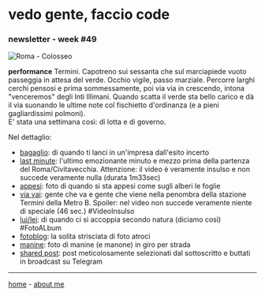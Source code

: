 # vedo gente, faccio code  
### newsletter - week #49  

![](https://live.staticflickr.com/65535/49163536412_d01abc9ec8_c.jpg "Roma - Colosseo")  

**performance** 
Termini. Capotreno sui sessanta che sul marciapiede vuoto passeggia in attesa del verde. Occhio vigile, passo marziale. Percorre larghi cerchi pensosi e prima sommessamente, poi via via in crescendo, intona  "venceremos" degli Inti Illimani. Quando scatta il verde sta bello carico e dà il via suonando le ultime note col fischietto d'ordinanza (e a pieni gagliardissimi polmoni).  
E' stata una settimana così: di lotta e di governo.   

Nel dettaglio:  

- [bagaglio](/19wk36-bagaglio-interarete.html): di quando ti lanci in un'impresa dall'esito incerto  
- [last minute](https://youtu.be/Gd9Uqjbtc94): l'ultimo emozionante minuto e mezzo prima della partenza del Roma/Civitavecchia. Attenzione: il video è veramente insulso e non succede veramente nulla (durata 1m33sec)      
- [appesi](https://1drv.ms/u/s!AmY1zFNVyggFvBsKBp2Z3FIxYemV?e=PolyiP): foto di quando si sta appesi come sugli alberi le foglie    
- [via vai](https://youtu.be/Pu4mT19fQVY): gente che va e gente che viene nella penombra della stazione Termini della Metro B. Spoiler: nel video non succede veramente niente di speciale (46 sec.) #VideoInsulso
- [lui/lei](https://1drv.ms/u/s!AmY1zFNVyggFu3hJK_7jtyC1RwWS?e=RavxfO):  di quando ci si accoppia secondo natura (diciamo così) #FotoALbum     
- [fotoblog](https://www.flickr.com/photos/cacioman/): la solita strisciata di foto atroci   
- [manine](https://www.instagram.com/cacioman63): foto di manine (e manone) in giro per strada     
- [shared post](https://t.me/cacioshared): post meticolosamente selezionati dal sottoscritto e buttati in broadcast su Telegram  


---  
[home](/index.md) - [about me](/aboutme.md)